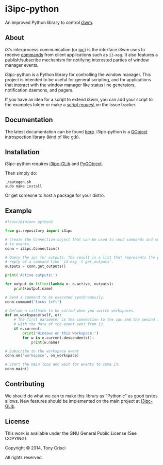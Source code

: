 # i3ipc-python

An improved Python library to control [i3wm](http://i3wm.org).

## About

i3's interprocess communication (or [ipc](http://i3wm.org/docs/ipc.html)) is the interface i3wm uses to receive [commands](http://i3wm.org/docs/userguide.html#_list_of_commands) from client applications such as `i3-msg`. It also features a publish/subscribe mechanism for notifying interested parties of window manager events.

i3ipc-python is a Python library for controlling the window manager. This project is intended to be useful for general scripting, and for applications that interact with the window manager like status line generators, notification daemons, and pagers.

If you have an idea for a script to extend i3wm, you can add your script to the examples folder or make a [script request](https://github.com/acrisci/i3ipc-python/issues) on the issue tracker.

## Documentation

The latest documentation can be found [here](http://dubstepdish.com/i3ipc-glib). i3ipc-python is a [GObject introspection](https://developer.gnome.org/gobject/stable/) library (kind of like [gtk](https://developer.gnome.org/)).

## Installation

i3ipc-python requires [i3ipc-GLib](https://github.com/acrisci/i3ipc-glib) and [PyGObject](https://wiki.gnome.org/action/show/Projects/PyGObject).

Then simply do:

```shell
./autogen.sh
sudo make install
```

Or get someone to host a package for your distro.

## Example

```python
#!/usr/bin/env python3

from gi.repository import i3ipc

# Create the Connection object that can be used to send commands and subscribe
# to events.
conn = i3ipc.Connection()

# Query the ipc for outputs. The result is a list that represents the parsed
# reply of a command like `i3-msg -t get_outputs`.
outputs = conn.get_outputs()

print('Active outputs:')

for output in filter(lambda o: o.active, outputs):
    print(output.name)

# Send a command to be executed synchronously.
conn.command('focus left')

# Define a callback to be called when you switch workspaces.
def on_workspace(self, e):
    # The first parameter is the connection to the ipc and the second is an object
    # with the data of the event sent from i3.
    if e.current:
        print('Windows on this workspace:')
        for w in e.current.descendents():
            print(w.name)

# Subscribe to the workspace event
conn.on('workspace', on_workspace)

# Start the main loop and wait for events to come in.
conn.main()
```

## Contributing

We should do what we can to make this library as "Pythonic" as good tastes allows. New features should be implemented on the main project at [i3ipc-GLib](https://github.com/acrisci/i3ipc-glib).

## License

This work is available under the GNU General Public License (See COPYING).

Copyright © 2014, Tony Crisci

All rights reserved.
